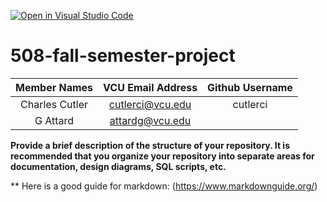 [![Open in Visual Studio Code](https://classroom.github.com/assets/open-in-vscode-c66648af7eb3fe8bc4f294546bfd86ef473780cde1dea487d3c4ff354943c9ae.svg)](https://classroom.github.com/online_ide?assignment_repo_id=8523998&assignment_repo_type=AssignmentRepo)
# 508-fall-semester-project

| Member Names | VCU Email Address | Github Username |
| :---: | :---: | :---: |
| Charles Cutler | cutlerci@vcu.edu | cutlerci |
| G Attard | attardg@vcu.edu |                 |

**Provide a brief description of the structure of your repository. It is recommended that you organize your repository into separate areas for documentation, design diagrams, SQL scripts, etc.**

** Here is a good guide for markdown: (https://www.markdownguide.org/)
